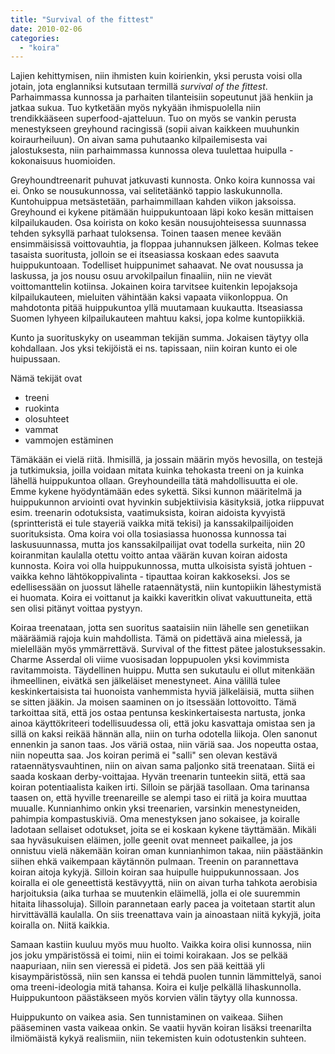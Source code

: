 ```yaml
---
title: "Survival of the fittest"
date: 2010-02-06
categories: 
  - "koira"
---
```


Lajien kehittymisen, niin ihmisten kuin koirienkin, yksi perusta voisi olla jotain, jota englanniksi kutsutaan termillä _survival of the fittest_. Parhaimmassa kunnossa ja parhaiten tilanteisiin sopeutunut jää henkiin ja jatkaa sukua. Tuo kytketään myös nykyään ihmispuolella niin trendikkääseen superfood-ajatteluun. Tuo on myös se vankin perusta menestykseen greyhound racingissä (sopii aivan kaikkeen muuhunkin koiraurheiluun). On aivan sama puhutaanko kilpailemisesta vai jalostuksesta, niin parhaimmassa kunnossa oleva tuulettaa huipulla - kokonaisuus huomioiden.  
<!--more-->  
Greyhoundtreenarit puhuvat jatkuvasti kunnosta. Onko koira kunnossa vai ei. Onko se nousukunnossa, vai selitetäänkö tappio laskukunnolla. Kuntohuippua metsästetään, parhaimmillaan kahden viikon jaksoissa. Greyhound ei kykene pitämään huippukuntoaan läpi koko kesän mittaisen kilpailukauden. Osa koirista on koko kesän nousujohteisessa suunnassa tehden syksyllä parhaat tuloksensa. Toinen taasen menee kevään ensimmäisissä voittovauhtia, ja floppaa juhannuksen jälkeen. Kolmas tekee tasaista suoritusta, jolloin se ei itseasiassa koskaan edes saavuta huippukuntoaan. Todelliset huippunimet sahaavat. Ne ovat nousussa ja laskussa, ja jos nousu osuu arvokilpailun finaaliin, niin ne vievät voittomanttelin kotiinsa. Jokainen koira tarvitsee kuitenkin lepojaksoja kilpailukauteen, mieluiten vähintään kaksi vapaata viikonloppua. On mahdotonta pitää huippukuntoa yllä muutamaan kuukautta. Itseasiassa Suomen lyhyeen kilpailukauteen mahtuu kaksi, jopa kolme kuntopiikkiä.

Kunto ja suorituskyky on useamman tekijän summa. Jokaisen täytyy olla kohdallaan. Jos yksi tekijöistä ei ns. tapissaan, niin koiran kunto ei ole huipussaan.

Nämä tekijät ovat

- treeni
- ruokinta
- olosuhteet
- vammat
- vammojen estäminen

Tämäkään ei vielä riitä. Ihmisillä, ja jossain määrin myös hevosilla, on testejä ja tutkimuksia, joilla voidaan mitata kuinka tehokasta treeni on ja kuinka lähellä huippukuntoa ollaan. Greyhoundeilla tätä mahdollisuutta ei ole. Emme kykene hyödyntämään edes sykettä. Siksi kunnon määritelmä ja huippukunnon arviointi ovat hyvinkin subjektiivisia käsityksiä, jotka riippuvat esim. treenarin odotuksista, vaatimuksista, koiran aidoista kyvyistä (sprintteristä ei tule stayeriä vaikka mitä tekisi) ja kanssakilpailijoiden suorituksista. Oma koira voi olla tosiasiassa huonossa kunnossa tai laskusuunnassa, mutta jos kanssakilpailijat ovat todella surkeita, niin 20 koiranmitan kaulalla otettu voitto antaa väärän kuvan koiran aidosta kunnosta. Koira voi olla huippukunnossa, mutta ulkoisista syistä johtuen - vaikka kehno lähtökoppivalinta - tipauttaa koiran kakkoseksi. Jos se edellisessään on juossut lähelle rataennätystä, niin kuntopiikin lähestymistä ei huomata. Koira ei voittanut ja kaikki kaveritkin olivat vakuuttuneita, että sen olisi pitänyt voittaa pystyyn.

Koiraa treenataan, jotta sen suoritus saataisiin niin lähelle sen genetiikan määräämiä rajoja kuin mahdollista. Tämä on pidettävä aina mielessä, ja mielellään myös ymmärrettävä. Survival of the fittest pätee jalostuksessakin. Charme Asserdal oli viime vuosisadan loppupuolen yksi kovimmista ravitammoista. Täydellinen huippu. Mutta sen sukutaulu ei ollut mitenkään ihmeellinen, eivätkä sen jälkeläiset menestyneet. Aina välillä tulee keskinkertaisista tai huonoista vanhemmista hyviä jälkeläisiä, mutta siihen se sitten jääkin. Ja moisen saaminen on jo itsessään lottovoitto. Tämä tarkoittaa sitä, että jos ostaa pentunsa keskinkertaisesta nartusta, jonka ainoa käyttökriteeri todellisuudessa oli, että joku kasvattaja omistaa sen ja sillä on kaksi reikää hännän alla, niin on turha odotella liikoja. Olen sanonut ennenkin ja sanon taas. Jos väriä ostaa, niin väriä saa. Jos nopeutta ostaa, niin nopeutta saa. Jos koiran perimä ei "salli" sen olevan kestävä rataennätysvauhtinen, niin on aivan sama paljonko sitä treenataan. Siitä ei saada koskaan derby-voittajaa. Hyvän treenarin tunteekin siitä, että saa koiran potentiaalista kaiken irti. Silloin se pärjää tasollaan. Oma tarinansa taasen on, että hyville treenareille se alempi taso ei riitä ja koira muuttaa muualle. Kunnianhimo onkin yksi treenarien, varsinkin menestyneiden, pahimpia kompastuskiviä. Oma menestyksen jano sokaisee, ja koiralle ladotaan sellaiset odotukset, joita se ei koskaan kykene täyttämään. Mikäli saa hyväsukuisen eläimen, jolle geenit ovat menneet paikallee, ja jos onnistuu vielä näkemään koiran oman kunnianhimon takaa, niin päästäänkin siihen ehkä vaikempaan käytännön pulmaan. Treenin on parannettava koiran aitoja kykyjä. Silloin koiran saa huipulle huippukunnossaan. Jos koiralla ei ole geneettistä kestävyyttä, niin on aivan turha tahkota aerobisia harjoituksia (aika turhaa se muutenkin eläimellä, jolla ei ole suuremmin hitaita lihassoluja). Silloin parannetaan early pacea ja voitetaan startit alun hirvittävällä kaulalla. On siis treenattava vain ja ainoastaan niitä kykyjä, joita koiralla on. Niitä kaikkia.

Samaan kastiin kuuluu myös muu huolto. Vaikka koira olisi kunnossa, niin jos joku ympäristössä ei toimi, niin ei toimi koirakaan. Jos se pelkää naapuriaan, niin sen vieressä ei pidetä. Jos sen pää keittää yli kisaympäristössä, niin sen kanssa ei tehdä puolen tunnin lämmittelyä, sanoi oma treeni-ideologia mitä tahansa. Koira ei kulje pelkällä lihaskunnolla. Huippukuntoon päästäkseen myös korvien välin täytyy olla kunnossa.

Huippukunto on vaikea asia. Sen tunnistaminen on vaikeaa. Siihen pääseminen vasta vaikeaa onkin. Se vaatii hyvän koiran lisäksi treenarilta ilmiömäistä kykyä realismiin, niin tekemisten kuin odotustenkin suhteen.
